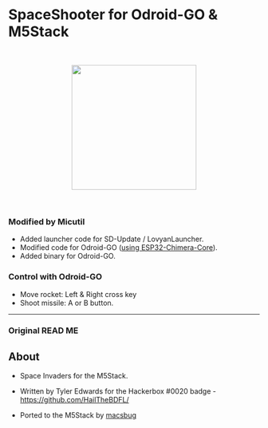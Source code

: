 # SpaceShooter for Odroid-GO & M5Stack
<br />
<p align="center">
 <img src="Screenshot.PNG" width="250">
</p>
<br />

### Modified by Micutil

- Added launcher code for SD-Update / LovyanLauncher.
- Modified code for Odroid-GO ([using ESP32-Chimera-Core](https://github.com/tobozo/ESP32-Chimera-Core)).
- Added binary for Odroid-GO.

### Control with Odroid-GO

- Move rocket: Left & Right cross key
- Shoot missile: A or B button.



-------------------------
### Original READ ME
## About

- Space Invaders for the M5Stack.

- Written by Tyler Edwards for the Hackerbox #0020 badge -  https://github.com/HailTheBDFL/

- Ported to the M5Stack by [macsbug](https://macsbug.wordpress.com/2018/01/12/esp32-spaceshooter-with-m5stack/)

<br />

